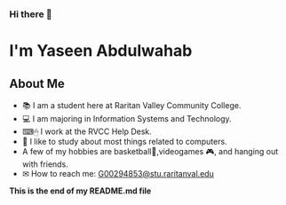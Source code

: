 ### Hi there 👋

# I'm Yaseen Abdulwahab

## About Me

- 📚 I am a student here at Raritan Valley Community College.
- 💻 I am majoring in Information Systems and Technology.
- ⌨🖱 I work at the RVCC Help Desk.
- 📖 I like to study about most things related to computers.
- A few of my hobbies are basketball🏀,videogames 🎮, and hanging out with friends.
- ✉ How to reach me: G00294853@stu.raritanval.edu

**This is the end of my README.md file**

